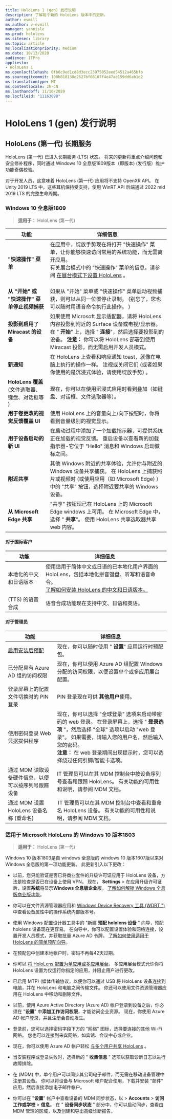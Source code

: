 ```yaml
---
title: HoloLens 1 (gen) 发行说明
description: 了解每个新的 HoloLens 版本中的更新。
author: evmill
ms.author: v-evmill
manager: yannisle
ms.prod: hololens
ms.sitesec: library
ms.topic: article
ms.localizationpriority: medium
ms.date: 10/13/2020
audience: ITPro
appliesto:
- HoloLens 1
ms.openlocfilehash: 0fb6c9ed1cd8d3ecc23975052eed54512a465bfb
ms.sourcegitcommit: 108b818130e2627bf08107f4e47ae159dd6ab1d2
ms.translationtype: MT
ms.contentlocale: zh-CN
ms.lasthandoff: 11/10/2020
ms.locfileid: "11163098"
---
```

# HoloLens 1 (gen) 发行说明

## HoloLens (第一代) 长期服务
HoloLens (第一代) 已进入长期服务 (LTS) 状态。 将来的更新将重点介绍问题和安全修补程序，同时通过 Windows 10 全息版1809版本（即版本)  (发行版）维护功能奇偶校验。

对于开发人员，这意味着 HoloLens (第一代) 应用将不支持 OpenXR API。  在 Unity 2019 LTS 中，这些耳机保持受支持，使用 WinRT API 后端通过 2022 mid 2019 LTS 的完整生命周期。

### Windows 10 全息版1809

> **适用于：** HoloLens (第一代) 

| 功能 | 详细信息 |
|---|---|
| **"快速操作" 菜单** | 在应用中，绽放手势现在将打开 "快速操作" 菜单，让你能够快速访问常用的系统功能，而无需离开应用。 <br> 有关展台模式中的 "快速操作" 菜单的信息，请参阅 [在展台模式下设置 HoloLens](hololens-kiosk.md) 。<br><br> |
| **从 "开始" 或 "快速操作" 菜单停止视频捕获** | 如果从 "开始" 菜单或 "快速操作" 菜单启动视频捕获，则可以从同一位置停止录制。  (别忘了，您也可以随时用语音命令执行此操作。 )  |
| **投影到启用了 Miracast 的设备** | 如果使用 Microsoft 显示适配器，请将 HoloLens 内容投影到附近的 Surface 设备或电视/显示器。  在 " **开始**" 上，选择 " **连接**"，然后选择要投影到的设备。 **注意：** 你可以将 HoloLens 部署到使用 Miracast 投影，而无需启用开发人员模式。 |
| **新通知** | 在 HoloLens 上查看和响应通知 toast，就像在电脑上执行的操作一样。 注视或关闭它们 (或者如果你使用的是沉浸式体验，请使用绽放手势) 。 |
| **HoloLens 覆盖**<br> (文件选取器、键盘、对话框等 )  | 现在，你可以在使用沉浸式应用时看到叠加（如键盘、对话框、文件选取器等）。 |
| **用于卷更改的视觉反馈覆盖 UI** | 使用 HoloLens 上的音量向上/向下按钮时，你将看到音量级别的视觉显示。 |
| **用于设备启动的新 UI** | 在启动过程中添加了一个加载指示器，可提供系统正在加载的视觉反馈。 重启设备以查看新的加载指示器-它位于 "Hello" 消息和 Windows 启动徽标之间。 |
| **附近共享** | 其他 Windows 附近的共享体验，允许你与附近的 Windows 设备共享捕获。 在 HoloLens 上捕获照片或视频时 (或使用应用（如 Microsoft Edge) ）中的 "共享" 按钮，选择附近要共享的 Windows 设备。 |
| **从 Microsoft Edge 共享** | "共享" 按钮现已在 HoloLens 上的 Microsoft Edge windows 上可用。 在 Microsoft Edge 中，选择 " **共享**"。 使用 HoloLens 共享选取器共享 web 内容。 |

#### 对于国际客户

| 功能 | 详细信息 |
| --- | --- |
| 本地化的中文和日语版本 | 使用适用于简体中文或日语的已本地化用户界面的 HoloLens，包括本地化拼音键盘、听写和语音命令。<br>[了解如何安装 HoloLens 的中文和日语版本。](hololens1-install-localized.md) |
|  (TTS) 的语音合成 | 语音合成功能现在支持中文、日语和英语。 |

#### 对于管理员

| 功能 |  详细信息  |
|---|----|
| [启用安装后预配](hololens-provisioning.md) | 现在，你可以随时使用 " **设置**" 应用运行时预配包。 |
| 已分配具有 Azure AD 组的访问权限 | 现在，你可以使用 Azure AD 组配置 Windows 分配的访问权限，以便设置单个或多应用展台配置。 |
| 登录屏幕上的配置文件切换时的 PIN 登录 | PIN 登录现在可供 **其他用户**使用。 |
| 使用密码登录 Web 凭据提供程序 | 现在，你可以选择 "全球登录" 选项来启动带密码的 web 登录。 在登录屏幕上，选择 " **登录选项** "，然后选择 "全球" 选项以启动 "web 登录"。 如果需要，请输入您的用户名，然后输入您的密码。 <br>**注意：** 在 web 登录期间出现提示时，您可以选择绕过任何引脚/智能卡选项。 |
| 通过 MDM 读取设备硬件信息，以便可以按序列号跟踪设备 | IT 管理员可以在其 MDM 控制台中按设备序列号查看和跟踪 HoloLens。 有关功能的可用性和说明，请参阅 MDM 文档。 |
| 通过 MDM 设置 HoloLens 设备名称 (重命名)  | IT 管理员可以在其 MDM 控制台中查看和重命名 HoloLens 设备。 有关功能的可用性和说明，请参阅 MDM 文档。 |

### 适用于 Microsoft HoloLens 的 Windows 10 版本1803

> **适用于：** HoloLens (第一代) 

Windows 10 版本1803是自 windows 全息版的 windows 10 版本1607版以来对 Windows 全息版的第一项功能更新。 此更新引入以下更改：

- 以前，您只能验证是否已将商业套件的升级许可证应用于 HoloLens 设备，方法是检查是否已在设备上使用 VPN。 现在， **Settings**  >  在应用升级许可证后，设置**系统**将显示**Windows 全息版企业**版。 [了解如何解锁 Windows 全息版商业版功能](hololens1-upgrade-enterprise.md)。

- 你可以在文件资源管理器应用和 [Windows Device Recovery 工具 (WDRT ") ](https://support.microsoft.com/help/12379/windows-10-mobile-device-recovery-tool-faq)中查看设备属性中的操作系统内部版本号。
- 使用 Windows 配置设计器工具中的 "新建 **预配 hololens 设备** " 向导，预配 hololens 设备现在更容易。 在向导中，你可以配置设置体验和网络连接，设置开发人员模式，并获取批量 Azure AD 令牌。 [了解如何使用适用于 HoloLens 的简单预配向导](hololens-provisioning.md#provisioning-package-hololens-wizard)。

- 在预配包中创建本地帐户时，密码不再每42天过期。

- 你可以 [将 HoloLens 配置为单应用或多应用展台](hololens-kiosk.md)。 多应用展台模式允许你将 HoloLens 设置为仅运行你指定的应用，并阻止用户进行更改。

- 已启用 MTP)  (媒体传输协议，以便你可以通过 USB 将 HoloLens 设备连接到电脑，并在 HoloLens 和电脑之间传输文件。 你还可以使用文件资源管理器应用在 HoloLens 中移动和删除文件。

- 以前，使用 Azure Active Directory (Azure AD) 帐户登录到设备之后，你必须在 "**设置**" 中**添加工作访问权限**，才能访问企业资源。 现在，你使用 Azure AD 帐户登录，并且注册会自动发生。

- 登录前，您可以选择密码字段下方的 "网络" 图标，选择要连接的其他 Wi-Fi 网络。 您也可以连接到来宾网络，如宾馆、会议中心或企业。

- 现在，你可以使用 Azure AD 帐户轻松 [与多个用户共享 HoloLens](hololens-multiple-users.md) 。

- 当安装程序或登录失败时，选择新的 " **收集信息** " 选项以获取诊断日志以进行故障排除。

- 在 (MDM) 中，单个用户可以同步其公司电子邮件，而无需在移动设备管理中注册其设备。 你可以将设备与 Microsoft 帐户配合使用，下载并安装 "邮件" 应用，然后直接添加电子邮件帐户。

- 你可以在 "**设置**" 帐户中查看设备的 MDM 同步状态，以  >  **Accounts**  >  **访问工作或学校**  >  **信息**。 在 " **设备同步状态** " 部分中，你可以启动同步，查看由 MDM 管理的区域，以及创建和导出高级诊断报告。
